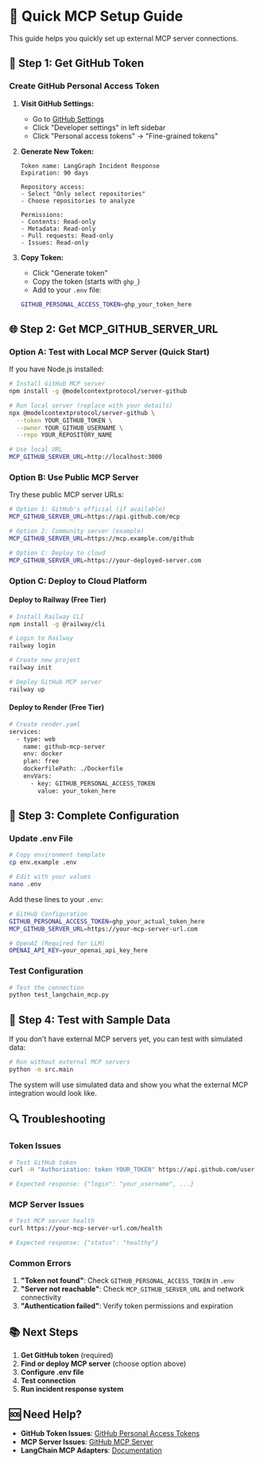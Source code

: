 # 🚀 Quick MCP Setup Guide

This guide helps you quickly set up external MCP server connections.

## 🔑 **Step 1: Get GitHub Token**

### **Create GitHub Personal Access Token**

1. **Visit GitHub Settings:**
   - Go to [GitHub Settings](https://github.com/settings)
   - Click "Developer settings" in left sidebar
   - Click "Personal access tokens" → "Fine-grained tokens"

2. **Generate New Token:**
   ```
   Token name: LangGraph Incident Response
   Expiration: 90 days
   
   Repository access: 
   - Select "Only select repositories"
   - Choose repositories to analyze
   
   Permissions:
   - Contents: Read-only
   - Metadata: Read-only
   - Pull requests: Read-only
   - Issues: Read-only
   ```

3. **Copy Token:**
   - Click "Generate token"
   - Copy the token (starts with `ghp_`)
   - Add to your `.env` file:
   ```bash
   GITHUB_PERSONAL_ACCESS_TOKEN=ghp_your_token_here
   ```

## 🌐 **Step 2: Get MCP_GITHUB_SERVER_URL**

### **Option A: Test with Local MCP Server (Quick Start)**

If you have Node.js installed:

```bash
# Install GitHub MCP server
npm install -g @modelcontextprotocol/server-github

# Run local server (replace with your details)
npx @modelcontextprotocol/server-github \
  --token YOUR_GITHUB_TOKEN \
  --owner YOUR_GITHUB_USERNAME \
  --repo YOUR_REPOSITORY_NAME

# Use local URL
MCP_GITHUB_SERVER_URL=http://localhost:3000
```

### **Option B: Use Public MCP Server**

Try these public MCP server URLs:

```bash
# Option 1: GitHub's official (if available)
MCP_GITHUB_SERVER_URL=https://api.github.com/mcp

# Option 2: Community server (example)
MCP_GITHUB_SERVER_URL=https://mcp.example.com/github

# Option C: Deploy to cloud
MCP_GITHUB_SERVER_URL=https://your-deployed-server.com
```

### **Option C: Deploy to Cloud Platform**

#### **Deploy to Railway (Free Tier)**

```bash
# Install Railway CLI
npm install -g @railway/cli

# Login to Railway
railway login

# Create new project
railway init

# Deploy GitHub MCP server
railway up
```

#### **Deploy to Render (Free Tier)**

```bash
# Create render.yaml
services:
  - type: web
    name: github-mcp-server
    env: docker
    plan: free
    dockerfilePath: ./Dockerfile
    envVars:
      - key: GITHUB_PERSONAL_ACCESS_TOKEN
        value: your_token_here
```

## 🔧 **Step 3: Complete Configuration**

### **Update .env File**

```bash
# Copy environment template
cp env.example .env

# Edit with your values
nano .env
```

Add these lines to your `.env`:

```bash
# GitHub Configuration
GITHUB_PERSONAL_ACCESS_TOKEN=ghp_your_actual_token_here
MCP_GITHUB_SERVER_URL=https://your-mcp-server-url.com

# OpenAI (Required for LLM)
OPENAI_API_KEY=your_openai_api_key_here
```

### **Test Configuration**

```bash
# Test the connection
python test_langchain_mcp.py
```

## 🧪 **Step 4: Test with Sample Data**

If you don't have external MCP servers yet, you can test with simulated data:

```bash
# Run without external MCP servers
python -m src.main
```

The system will use simulated data and show you what the external MCP integration would look like.

## 🔍 **Troubleshooting**

### **Token Issues**

```bash
# Test GitHub token
curl -H "Authorization: token YOUR_TOKEN" https://api.github.com/user

# Expected response: {"login": "your_username", ...}
```

### **MCP Server Issues**

```bash
# Test MCP server health
curl https://your-mcp-server-url.com/health

# Expected response: {"status": "healthy"}
```

### **Common Errors**

1. **"Token not found"**: Check `GITHUB_PERSONAL_ACCESS_TOKEN` in `.env`
2. **"Server not reachable"**: Check `MCP_GITHUB_SERVER_URL` and network connectivity
3. **"Authentication failed"**: Verify token permissions and expiration

## 📚 **Next Steps**

1. **Get GitHub token** (required)
2. **Find or deploy MCP server** (choose option above)
3. **Configure .env file**
4. **Test connection**
5. **Run incident response system**

## 🆘 **Need Help?**

- **GitHub Token Issues**: [GitHub Personal Access Tokens](https://docs.github.com/en/authentication/keeping-your-account-and-data-secure/creating-a-personal-access-token)
- **MCP Server Issues**: [GitHub MCP Server](https://github.com/github/github-mcp-server)
- **LangChain MCP Adapters**: [Documentation](https://github.com/langchain-ai/langchain-mcp-adapters)
